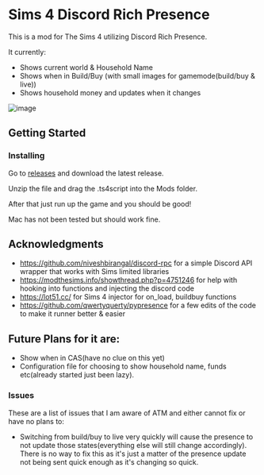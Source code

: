 # Sims 4 Discord Rich Presence

This is a mod for The Sims 4 utilizing Discord Rich Presence.

It currently:
  - Shows current world & Household Name
  - Shows when in Build/Buy (with small images for gamemode(build/buy & live))
  - Shows household money and updates when it changes
 
![image](https://user-images.githubusercontent.com/77337386/205202833-4c7063cb-64b8-4679-93a7-2aeac75948fb.png)

## Getting Started
### Installing

Go to [releases](https://github.com/Otakubuns/Sims4-DRP/releases) and download the latest release.

Unzip the file and drag the .ts4script into the Mods folder.

After that just run up the game and you should be good!

Mac has not been tested but should work fine.

## Acknowledgments

 - https://github.com/niveshbirangal/discord-rpc for a simple Discord API wrapper that works with Sims limited libraries
 - https://modthesims.info/showthread.php?p=4751246 for help with hooking into functions and injecting the discord code
 - https://lot51.cc/ for Sims 4 injector for on_load, buildbuy functions
 - https://github.com/qwertyquerty/pypresence for a few edits of the code to make it runner better & easier


## Future Plans for it are:
- Show when in CAS(have no clue on this yet)
- Configuration file for choosing to show household name, funds etc(already started just been lazy).

### Issues
These are a list of issues that I am aware of ATM and either cannot fix or have no plans to:
- Switching from build/buy to live very quickly will cause the presence to not update those states(everything else will still change accordingly). There is no way to fix this as it's just a matter of the presence update not being sent quick enough as it's changing so quick.
